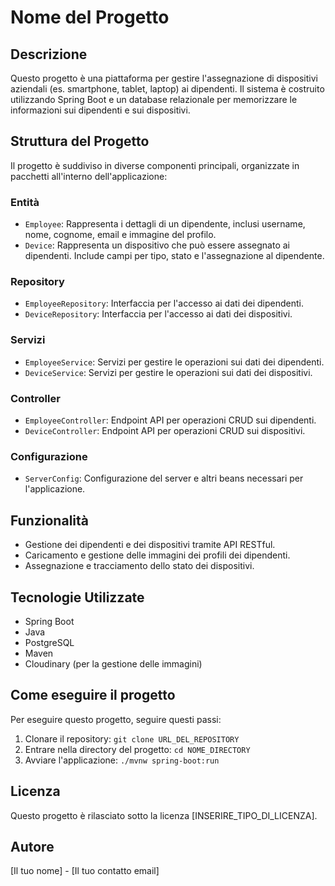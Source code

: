 # Nome del Progetto

## Descrizione
Questo progetto è una piattaforma per gestire l'assegnazione di dispositivi aziendali (es. smartphone, tablet, laptop) ai dipendenti. Il sistema è costruito utilizzando Spring Boot e un database relazionale per memorizzare le informazioni sui dipendenti e sui dispositivi.

## Struttura del Progetto
Il progetto è suddiviso in diverse componenti principali, organizzate in pacchetti all'interno dell'applicazione:

### Entità
- `Employee`: Rappresenta i dettagli di un dipendente, inclusi username, nome, cognome, email e immagine del profilo.
- `Device`: Rappresenta un dispositivo che può essere assegnato ai dipendenti. Include campi per tipo, stato e l'assegnazione al dipendente.

### Repository
- `EmployeeRepository`: Interfaccia per l'accesso ai dati dei dipendenti.
- `DeviceRepository`: Interfaccia per l'accesso ai dati dei dispositivi.

### Servizi
- `EmployeeService`: Servizi per gestire le operazioni sui dati dei dipendenti.
- `DeviceService`: Servizi per gestire le operazioni sui dati dei dispositivi.

### Controller
- `EmployeeController`: Endpoint API per operazioni CRUD sui dipendenti.
- `DeviceController`: Endpoint API per operazioni CRUD sui dispositivi.

### Configurazione
- `ServerConfig`: Configurazione del server e altri beans necessari per l'applicazione.

## Funzionalità
- Gestione dei dipendenti e dei dispositivi tramite API RESTful.
- Caricamento e gestione delle immagini dei profili dei dipendenti.
- Assegnazione e tracciamento dello stato dei dispositivi.

## Tecnologie Utilizzate
- Spring Boot
- Java
- PostgreSQL
- Maven
- Cloudinary (per la gestione delle immagini)

## Come eseguire il progetto
Per eseguire questo progetto, seguire questi passi:
1. Clonare il repository: `git clone URL_DEL_REPOSITORY`
2. Entrare nella directory del progetto: `cd NOME_DIRECTORY`
3. Avviare l'applicazione: `./mvnw spring-boot:run`

## Licenza
Questo progetto è rilasciato sotto la licenza [INSERIRE_TIPO_DI_LICENZA].

## Autore
[Il tuo nome] - [Il tuo contatto email]

